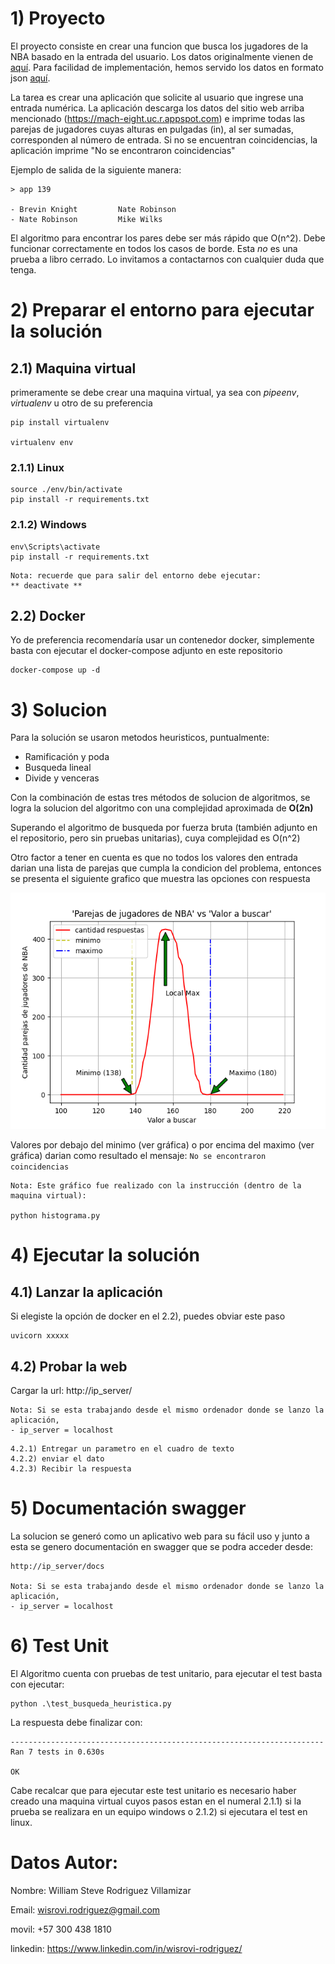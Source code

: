 # 1) Proyecto
El proyecto consiste en crear una funcion que busca los jugadores de la NBA
basado en la entrada del usuario. Los datos originalmente vienen de
[aquí](https://www.openintro.org/data/index.php?data=nba_heights). Para facilidad
de implementación, hemos servido los datos en formato json [aquí](https://mach-eight.uc.r.appspot.com/).

La tarea es crear una aplicación que solicite al usuario que ingrese una entrada
numérica. La aplicación descarga los datos del sitio web arriba mencionado
(https://mach-eight.uc.r.appspot.com) e imprime todas las parejas de jugadores
cuyas alturas en pulgadas (in), al ser sumadas, corresponden al número de entrada.
Si no se encuentran coincidencias, la aplicación imprime "No se encontraron coincidencias"

Ejemplo de salida de la siguiente manera:
```
> app 139

- Brevin Knight         Nate Robinson
- Nate Robinson         Mike Wilks
```

El algoritmo para encontrar los pares debe ser más rápido que O(n^2). Debe
funcionar correctamente en todos los casos de borde. Esta _no_ es una prueba a
libro cerrado. Lo invitamos a contactarnos con cualquier duda que tenga.


# 2) Preparar el entorno para ejecutar la solución

## 2.1) Maquina virtual
primeramente se debe crear una maquina virtual, ya sea con *pipeenv*, *virtualenv* u otro de su preferencia

```
pip install virtualenv

virtualenv env
```

### 2.1.1) Linux
```
source ./env/bin/activate
pip install -r requirements.txt
```

### 2.1.2) Windows
```
env\Scripts\activate
pip install -r requirements.txt
```

```
Nota: recuerde que para salir del entorno debe ejecutar:
** deactivate **
```


## 2.2) Docker
Yo de preferencia recomendaría usar un contenedor docker, 
simplemente basta con ejecutar el docker-compose adjunto en este repositorio
```
docker-compose up -d
```


# 3) Solucion
Para la solución se usaron metodos heuristicos, puntualmente:
- Ramificación y poda
- Busqueda lineal
- Divide y venceras

Con la combinación de estas tres métodos de solucion de algoritmos, se logra la solucion del algoritmo con una complejidad aproximada de **O(2n)**

Superando el algoritmo de busqueda por fuerza bruta (también adjunto en el repositorio, pero sin pruebas unitarias), cuya complejidad es O(n^2)

Otro factor a tener en cuenta es que no todos los valores den entrada darian una lista de parejas que cumpla la condicion del problema, entonces se presenta el siguiente grafico que muestra las opciones con respuesta

![Image text](lib/histograma_posibles_soluciones.png)

Valores por debajo del minimo (ver gráfica) o por encima del maximo (ver gráfica) darian como resultado el mensaje: ```No se encontraron coincidencias```


```
Nota: Este gráfico fue realizado con la instrucción (dentro de la maquina virtual):

python histograma.py
```

# 4) Ejecutar la solución

## 4.1) Lanzar la aplicación
Si elegiste la opción de docker en el 2.2), puedes obviar este paso
```
uvicorn xxxxx
```
## 4.2) Probar la web

Cargar la url: http://ip_server/
```
Nota: Si se esta trabajando desde el mismo ordenador donde se lanzo la aplicación, 
- ip_server = localhost
```

```
4.2.1) Entregar un parametro en el cuadro de texto
4.2.2) enviar el dato
4.2.3) Recibir la respuesta
```

# 5) Documentación swagger

La solucion se generó como un aplicativo web para su fácil uso y junto a esta se genero documentación en swagger que se podra acceder desde:
```
http://ip_server/docs

Nota: Si se esta trabajando desde el mismo ordenador donde se lanzo la aplicación, 
- ip_server = localhost
```


# 6) Test Unit
El Algoritmo cuenta con pruebas de test unitario, para ejecutar el test basta con ejecutar:
```
python .\test_busqueda_heuristica.py
```


La respuesta debe finalizar con:
```
----------------------------------------------------------------------
Ran 7 tests in 0.630s

OK
```

Cabe recalcar que para ejecutar este test unitario es necesario haber creado una maquina virtual cuyos pasos estan en el numeral 2.1.1) si la prueba se realizara en un equipo windows o 2.1.2) si ejecutara el test en linux.


# Datos Autor:

Nombre: William Steve Rodriguez Villamizar

Email: wisrovi.rodriguez@gmail.com

movil: +57 300 438 1810

linkedin: https://www.linkedin.com/in/wisrovi-rodriguez/




